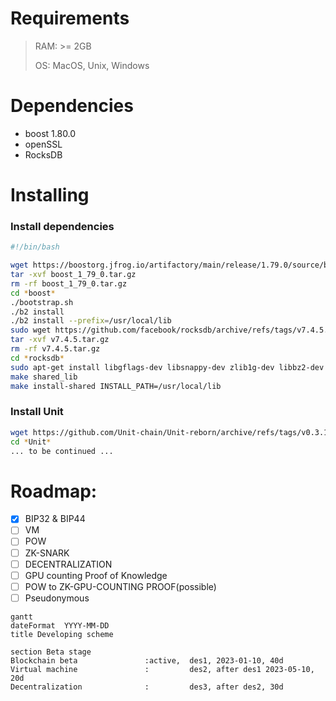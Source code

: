 # Requirements

> RAM: >= 2GB 
>
> OS: MacOS, Unix, Windows

# Dependencies 

* boost 1.80.0
* openSSL
* RocksDB

# Installing

### Install dependencies

```bash
#!/bin/bash

wget https://boostorg.jfrog.io/artifactory/main/release/1.79.0/source/boost_1_79_0.tar.gz
tar -xvf boost_1_79_0.tar.gz
rm -rf boost_1_79_0.tar.gz
cd *boost*
./bootstrap.sh 
./b2 install
./b2 install --prefix=/usr/local/lib
sudo wget https://github.com/facebook/rocksdb/archive/refs/tags/v7.4.5.tar.gz
tar -xvf v7.4.5.tar.gz
rm -rf v7.4.5.tar.gz
cd *rocksdb*
sudo apt-get install libgflags-dev libsnappy-dev zlib1g-dev libbz2-dev libzstd-dev
make shared_lib
make install-shared INSTALL_PATH=/usr/local/lib 
```

### Install Unit

```bash
wget https://github.com/Unit-chain/Unit-reborn/archive/refs/tags/v0.3.1.tar.gz
cd *Unit*
... to be continued ...
```



# Roadmap:

- [x] BIP32 & BIP44
- [ ] VM
- [ ] POW
- [ ] ZK-SNARK
- [ ] DECENTRALIZATION
- [ ] GPU counting Proof of Knowledge
- [ ] POW to ZK-GPU-COUNTING PROOF(possible)
- [ ] Pseudonymous

```mermaid
gantt
dateFormat  YYYY-MM-DD
title Developing scheme

section Beta stage
Blockchain beta               :active,  des1, 2023-01-10, 40d
Virtual machine               :         des2, after des1 2023-05-10, 20d
Decentralization              :         des3, after des2, 30d

```
